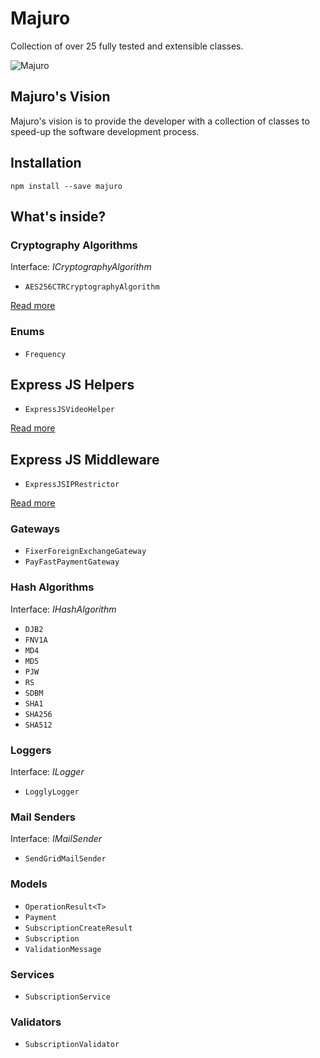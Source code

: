 # Majuro

Collection of over 25 fully tested and extensible classes.

![Majuro](https://i1.wp.com/www.theglobalcouple.com/wp-content/uploads/2015/10/majuro-13.jpg)

## Majuro's Vision

Majuro's vision is to provide the developer with a collection of classes to speed-up the software development process.

## Installation

`npm install --save majuro`

## What's inside?

### Cryptography Algorithms

Interface: *ICryptographyAlgorithm*

* `AES256CTRCryptographyAlgorithm`

[Read more](https://github.com/barend-erasmus/majuro/tree/master/src/cryptography-algorithms)

### Enums

* `Frequency`

## Express JS Helpers

* `ExpressJSVideoHelper`

[Read more](https://github.com/barend-erasmus/majuro/tree/master/src/expressjs-helpers)

## Express JS Middleware

* `ExpressJSIPRestrictor`

[Read more](https://github.com/barend-erasmus/majuro/tree/master/src/expressjs-middleware)

### Gateways

* `FixerForeignExchangeGateway`
* `PayFastPaymentGateway`

### Hash Algorithms

Interface: *IHashAlgorithm*

* `DJB2`
* `FNV1A`
* `MD4`
* `MD5`
* `PJW`
* `RS`
* `SDBM`
* `SHA1`
* `SHA256`
* `SHA512`

### Loggers

Interface: *ILogger*

* `LogglyLogger`

### Mail Senders

Interface: *IMailSender*

* `SendGridMailSender`

### Models

* `OperationResult<T>`
* `Payment`
* `SubscriptionCreateResult`
* `Subscription`
* `ValidationMessage`

### Services

* `SubscriptionService`

### Validators

* `SubscriptionValidator`